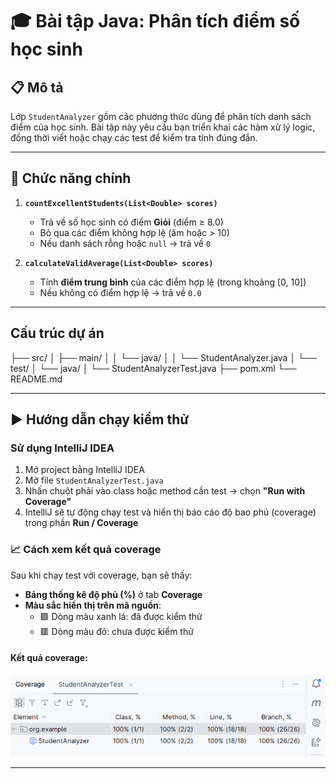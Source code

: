 # 🎓 Bài tập Java: Phân tích điểm số học sinh

## 📋 Mô tả

Lớp `StudentAnalyzer` gồm các phương thức dùng để phân tích danh sách điểm của học sinh. Bài tập này yêu cầu bạn triển khai các hàm xử lý logic, đồng thời viết hoặc chạy các test để kiểm tra tính đúng đắn.

---

## 🧮 Chức năng chính

1. **`countExcellentStudents(List<Double> scores)`**
   - Trả về số học sinh có điểm **Giỏi** (điểm ≥ 8.0)
   - Bỏ qua các điểm không hợp lệ (âm hoặc > 10)
   - Nếu danh sách rỗng hoặc `null` → trả về `0`

2. **`calculateValidAverage(List<Double> scores)`**
   - Tính **điểm trung bình** của các điểm hợp lệ (trong khoảng [0, 10])
   - Nếu không có điểm hợp lệ → trả về `0.0`

---
## Cấu trúc dự án

├── src/
│   ├── main/
│   │   └── java/
│   │       └── StudentAnalyzer.java
│   └── test/
│       └── java/
│           └── StudentAnalyzerTest.java
├── pom.xml
└── README.md


---

## ▶️ Hướng dẫn chạy kiểm thử

### Sử dụng IntelliJ IDEA

1. Mở project bằng IntelliJ IDEA
2. Mở file `StudentAnalyzerTest.java`
3. Nhấn chuột phải vào class hoặc method cần test → chọn **"Run with Coverage"**
4. IntelliJ sẽ tự động chạy test và hiển thị báo cáo độ bao phủ (coverage) trong phần **Run / Coverage**

### 📈 Cách xem kết quả coverage

Sau khi chạy test với coverage, bạn sẽ thấy:

- **Bảng thống kê độ phủ (%)** ở tab **Coverage**
- **Màu sắc hiển thị trên mã nguồn**:
   - 🟩 Dòng màu xanh lá: đã được kiểm thử
   - 🟥 Dòng màu đỏ: chưa được kiểm thử

#### Kết quả coverage:

![img.png](img.png)

---

